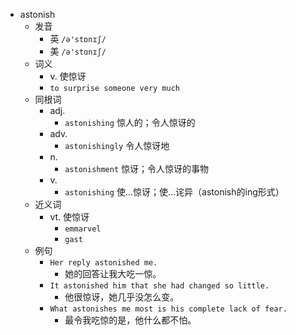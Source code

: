 - astonish
  - 发音
    - 英 `/ə'stɒnɪʃ/`
    - 美 `/ə'stɑnɪʃ/`
  - 词义
    - v. 使惊讶
    - `to surprise someone very much`
  - 同根词
    - adj.
      - `astonishing` 惊人的；令人惊讶的
    - adv.
      - `astonishingly` 令人惊讶地
    - n.
      - `astonishment` 惊讶；令人惊讶的事物
    - v.
      - `astonishing` 使…惊讶；使…诧异（astonish的ing形式）
  - 近义词
    - vt. 使惊讶
      - `emmarvel`
      - `gast`
  - 例句
    - `Her reply astonished me.`
      - 她的回答让我大吃一惊。
    - `It astonished him that she had changed so little.`
      - 他很惊讶，她几乎没怎么变。
    - `What astonishes me most is his complete lack of fear.`
      - 最令我吃惊的是，他什么都不怕。

